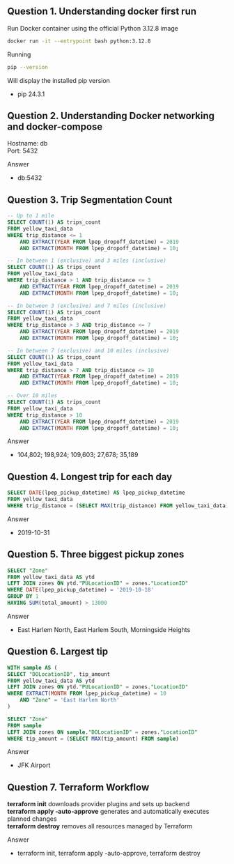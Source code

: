 ## Question 1. Understanding docker first run 

Run Docker container using the official Python 3.12.8 image
```bash
docker run -it --entrypoint bash python:3.12.8
```
Running
```bash
pip --version
```
Will display the installed pip version 
- pip 24.3.1

## Question 2. Understanding Docker networking and docker-compose

Hostname: db  
Port: 5432

Answer
- db:5432

## Question 3. Trip Segmentation Count

```sql
-- Up to 1 mile
SELECT COUNT(1) AS trips_count
FROM yellow_taxi_data
WHERE trip_distance <= 1 
	AND EXTRACT(YEAR FROM lpep_dropoff_datetime) = 2019 
	AND EXTRACT(MONTH FROM lpep_dropoff_datetime) = 10;
```

```sql
-- In between 1 (exclusive) and 3 miles (inclusive)
SELECT COUNT(1) AS trips_count
FROM yellow_taxi_data
WHERE trip_distance > 1 AND trip_distance <= 3 
	AND EXTRACT(YEAR FROM lpep_dropoff_datetime) = 2019 
	AND EXTRACT(MONTH FROM lpep_dropoff_datetime) = 10;
```

```sql
-- In between 3 (exclusive) and 7 miles (inclusive)
SELECT COUNT(1) AS trips_count
FROM yellow_taxi_data
WHERE trip_distance > 3 AND trip_distance <= 7
	AND EXTRACT(YEAR FROM lpep_dropoff_datetime) = 2019 
	AND EXTRACT(MONTH FROM lpep_dropoff_datetime) = 10;
```

```sql
-- In between 7 (exclusive) and 10 miles (inclusive)
SELECT COUNT(1) AS trips_count
FROM yellow_taxi_data
WHERE trip_distance > 7 AND trip_distance <= 10
	AND EXTRACT(YEAR FROM lpep_dropoff_datetime) = 2019 
	AND EXTRACT(MONTH FROM lpep_dropoff_datetime) = 10;
```

```sql
-- Over 10 miles
SELECT COUNT(1) AS trips_count
FROM yellow_taxi_data
WHERE trip_distance > 10
	AND EXTRACT(YEAR FROM lpep_dropoff_datetime) = 2019 
	AND EXTRACT(MONTH FROM lpep_dropoff_datetime) = 10;
```

Answer
- 104,802;  198,924;  109,603;  27,678;  35,189

## Question 4. Longest trip for each day

```sql
SELECT DATE(lpep_pickup_datetime) AS lpep_pickup_datetime
FROM yellow_taxi_data
WHERE trip_distance = (SELECT MAX(trip_distance) FROM yellow_taxi_data)
```

Answer
- 2019-10-31

## Question 5. Three biggest pickup zones

```sql
SELECT "Zone"
FROM yellow_taxi_data AS ytd
LEFT JOIN zones ON ytd."PULocationID" = zones."LocationID"
WHERE DATE(lpep_pickup_datetime) = '2019-10-18'
GROUP BY 1
HAVING SUM(total_amount) > 13000
```

Answer
- East Harlem North, East Harlem South, Morningside Heights

## Question 6. Largest tip

```sql
WITH sample AS (
SELECT "DOLocationID", tip_amount
FROM yellow_taxi_data AS ytd
LEFT JOIN zones ON ytd."PULocationID" = zones."LocationID"
WHERE EXTRACT(MONTH FROM lpep_pickup_datetime) = 10
	AND "Zone" = 'East Harlem North'
)

SELECT "Zone" 
FROM sample
LEFT JOIN zones ON sample."DOLocationID" = zones."LocationID"
WHERE tip_amount = (SELECT MAX(tip_amount) FROM sample)
```

Answer
- JFK Airport

## Question 7. Terraform Workflow

**terraform init** downloads provider plugins and sets up backend  
**terraform apply -auto-approve** generates and automatically executes planned changes  
**terraform destroy** removes all resources managed by Terraform  

Answer
- terraform init, terraform apply -auto-approve, terraform destroy

